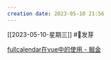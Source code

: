 ```yaml
---
creation date: 2023-05-10 21:56 
---
```

 [[2023-05-10-星期三]]  #🌱发芽

[fullcalendar在vue中的使用 - 掘金](https://juejin.cn/post/7030696881420238878#heading-1)







